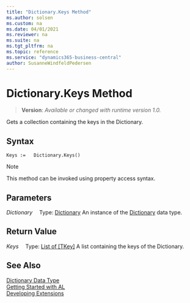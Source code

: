 ```yaml
---
title: "Dictionary.Keys Method"
ms.author: solsen
ms.custom: na
ms.date: 04/01/2021
ms.reviewer: na
ms.suite: na
ms.tgt_pltfrm: na
ms.topic: reference
ms.service: "dynamics365-business-central"
author: SusanneWindfeldPedersen
---
```

[//]: # (START>DO_NOT_EDIT)
[//]: # (IMPORTANT:Do not edit any of the content between here and the END>DO_NOT_EDIT.)
[//]: # (Any modifications should be made in the .xml files in the ModernDev repo.)
# Dictionary.Keys Method
> **Version**: _Available or changed with runtime version 1.0._

Gets a collection containing the keys in the Dictionary.


## Syntax
```
Keys :=   Dictionary.Keys()
```
> [!NOTE]
> This method can be invoked using property access syntax.

## Parameters
*Dictionary*
&emsp;Type: [Dictionary](dictionary-data-type.md)
An instance of the [Dictionary](dictionary-data-type.md) data type.

## Return Value
*Keys*
&emsp;Type: [List of [TKey]](../list/list-data-type.md)
A list containing the keys of the Dictionary.


[//]: # (IMPORTANT: END>DO_NOT_EDIT)
## See Also
[Dictionary Data Type](dictionary-data-type.md)  
[Getting Started with AL](../../devenv-get-started.md)  
[Developing Extensions](../../devenv-dev-overview.md)
